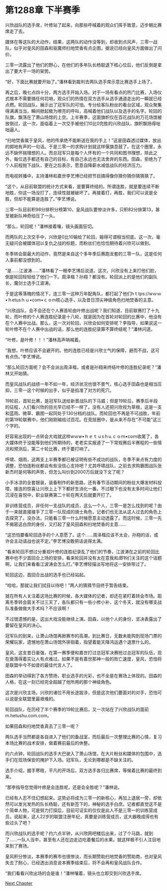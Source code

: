 # 第1288章 下半赛季

兴欣战队的选手席，叶修站了起来，向那些呼喊着的观众们挥手致意，迈步朝比赛席走了去。

媒体在等这队的大动作，结果，这两队的动作没等到，却收到点风声，三零一战队，似乎对皇风的田森和驱魔师扫地焚香有点企图，据说已经向皇风方面做出了问价。

三零一流露出了他们的野心，在他们的多年队长杨聪退下核心位后，他们反倒是拿出了要大干一场的架势。

“好，下面比赛就要开始了。”潘林看到裁判去两队选手席示意比赛选手上场了。

再之后，晚七点四十分，两方选手开始入场。对于一场有看点的热门比赛，入场仪式根本不需要搞任何花哨，观众们的热情在双方选手从选手通道走出的一瞬就已经点燃。轮回战队，展示出了冠军队的可怕。专分给客队粉丝的看台区域，观众聚集得满满当当，瞬间掀起极为嘹亮的呼叫，高喊着他们战队以及选手的名字。轮回的队旗，飘荡在了萧山场馆的上空。上半赛季，这面旗帜仅在百花战队的万花场馆被放倒过，这一次，面临着上一次交手被他们10比0完胜的兴欣战队，旗帜飘扬得咄咄逼人。

“扫地焚香属于皇风，他的传承绝不能断送在我的手上！”这是田森透过媒体，放出的掷地有声的一句话。于是三零一的求购计划就这样偃旗息鼓了。在这个圈里，永远不缺怀揣理想的人。而总冠军只是每个人怀有的一个共同和图书理想，除此之外，每位选手都还有自己的目标，有自己永远也无法舍弃的东西。田森，拒绝为了个人前程抛下战队，更在之后表示，愿意自降薪水减低战队的经济压力。

而电视转播中，主持潘林和嘉世李艺博已经把节目搞得像你猜你猜你猜猜猜了。

“这个，从目前联盟的统计方式来看，是要算终结的。所谓连胜，就是要连续不断地胜，你这一场没打了，连续性就被破坏了。再接着打，再胜，我们可以说是全胜，但却不能算是连胜了。”李艺博说。

三零一队目前积98分排积分榜第10，皇风战队要惨淡许多，只积82分排第13，甚至被新队神奇给压了一头。

“那么，轮回呢！”潘林接着嚷，镜头画面狂切。

而两队的上次交手中，兴欣是0比10输给了轮回，输得可谓相当彻底。这一次，毫无疑问会被媒体冠以复仇之战的标题，而粉丝们也恰恰期待着兴欣可以做到。

冬季转会窗最大的动作，竟然是来自这个多年季后赛跑龙套的三零一队，这是任何人事前都没想到的。

“是……江波涛……”潘林看了一眼李艺博后说道。这次，兴欣没有上来打他们脸，倒是轮回轻轻给了他们一下。周泽楷？孙翔？都没有。轮回派上的是他们的副队长，魔剑士选手江波涛。

于是这等落魄的情况下，连三零一这种万年配角队，都打起了他们hｔtps://wｗｗ•ｈetusｈｕ•com•ｃｏm核心选手，以及昔日顶尖神级角色扫地焚香的主意。

“兴欣战队，会不会还在个人赛首轮由叶修出战呢？我们知道，目前联赛打了十九轮，而叶修的个人赛连胜纪录是十八轮，就是因为在首轮对轮回的比赛中，他没有在个人赛中出战。那么，这一次对轮回，兴欣会如何安排呢？李指导，如果说这一轮叶修不在个人赛中出战的话，那么他的连胜纪录算不算终结呢？”潘林问道。

“叶修，是叶修！！！”潘林高声呐喊着。

“我想，叶修应该不会避开的。他的连胜已经是兴欣士气的保障，避而不战，这可有点伤。”李艺博说。

“那么轮回方面呢？会不会派出周泽楷，或者是孙翔来终结叶修的连胜纪录呢？”潘林又开始猜。

而皇风战队的战绩一年不如一年，经济状况也很不景气，核心选手田森也是相当压抑，三零一这个时候的出手，似乎是掐准了对方的死穴。

19轮前，首轮比赛，是冠军队送给新晋战队的下马威；但是19轮后，赛季后半段的征程，人们看兴欣的目光早已经不一样了。没有人还把兴欣视为草根，这是一支和蓝雨、微草、霸图一起同处于130分档的战队。而轮回也不再是不可战胜，年前的第19轮联赛中，他们刚刚输给过百花。在竞技圈中，是从来不存在“不可能”这三个字的。

好容易出现的一点转会大戏就这样wｗw•ｈｅｔｕsｈu.ｃｏｍ•coｍ收尾了，各大媒体终于没能等到他们所期待的，老老实实报道了一下常规赛后半赛程的一些情况和预测后，第二十轮比赛，终于要打响了。

呼啸、烟雨，这两支上半赛季都已被证明有些不成功的战队，冬季不来点有力度的调整，恐怕连粉丝都会有些没信心支持吧？尤其呼啸战队，之前去求购霸图战队张新杰时是何等的声势，但怎么叫价到2000万后就没下文了呢？

小手冰凉的全套银装，装备制作的新思路，还有春节活动期间的粉丝大爆发材料投喂，接连的惊喜让兴欣上上下下都好生消化一番。不过眼下也没有太多时间让他们沉浸在喜悦中，职业联赛第二十轮在两天后就要开打了。

非训练营成员，非任何一支战队的成员，这么一个人，三零一是怎么找到的呢？由于一来就直接接手了三零一队现成的骑士角色，记者们也无法从这人过去的角色上去探究了。没办法，只能看三零一什么时候愿意主动透露了。而这时候，三零一先不揭密这白庶的身份，又打起了皇风田森和扫地焚香的主意……

“这恐怕要看轮回选手的个人意愿了。这个……周泽楷应该不太会，孙翔的话，或许会主动请战也说不定。”李艺博没敢把话说得太满。

“看来轮回不想过分重视叶修的连胜纪录乱了他们的节奏，江波涛在之前的轮回比赛中也不少首回合上场的安排，看来轮回并没有太在意我和*图*书们关注的这个话题啊，让我们来看看江波涛会怎么打。”李艺博轻描淡写地将这一安排带过了。

轮回这边，首回合出战的选手也已经站起。

“哈哈，那就让我们拭目以待吧！”两人的猜猜节目终于暂告结束。

就在所有人关注着这场比赛的时候，各大媒体的记者，却还在紧盯着转会市场。距离冬季转会窗关不过三天了，各队都只有一些小修小补，这个冬天，就没有哪支战队准备做做大手术吗？不应该啊！

不过很遗憾的是，这出大戏没能继续上演。田森，以他个人的身份，坚决表露出了要留在皇风的决心。

冠军队的到来，让萧山场馆再掀赛市的高潮，到比赛日，无数未能购到现场门票的荣耀玩家，遗憾地在萧山场馆外徘徊着，指望着能天降鸿运遇个退票什么的。

皇风，这支昔日豪强，在第一赛季便和嘉世打过总冠军决赛抢过总冠军的队伍，现在衰落得着实让人有点难过。如果不是有嘉世那神一般的败亡速度，皇风，恐怕将是联盟中今不如昔的最佳代言人了。

田森的举动得到了各方赞扬，职业选手的光彩，也不全是在赛场上体现的。田森的人格，在这一刻已经完全超越了他所用的那个神级角色。

这次是兴欣主场，兴欣的诸位不用长途跋涉，但是这次他们要面对的对手，恐怕可以说是全联盟里最艰难的。

轮回战队，在历经了半个赛季的19轮比赛后，又一次站在了兴欣战队的面前m.hetushu.com.com。

如果田森和扫地焚香真去了三零一呢？

两队选手当然都是各自进入了他们的备战室，而后最后一次整理比赛的心情，复习本场比赛的战术安排，做着赛前最后的休整。

约六点钟，轮回战队的选手大巴驶入了萧山场馆，在大片粉丝和媒体的包围中，选手们在现场保安的掩护下入场。冠军队，无论到哪都是不缺关注的。

选手介绍，握手寒暄，平凡的开场后，双方选手各归比赛席，等候着比赛的最终到来。

“那李指导您觉得叶修是会连胜呢，还是会全胜呢？”潘林说。

已经有人忍不住幻想起来。这势必将成为三零一的新核心，再加上退居一旁，却依然可以发光发热的队长杨聪，还有新签下的，神秘的选手白庶。记者都直觉这不是个简单人物，可是努力打探后，目前可证实的仅仅是此人不是三零一的训练营成员。说起来，这人22岁的联盟注册年纪，真要是训练营成员，这大器晚成得也有些过头了吧？

而兴欣战队的选手呢？约六点半钟，从兴欣网吧楼后出来，过了个马路，就到了……一队人当中，甚至有人还在边走边吃着餐后的水果。就这样极不引人注目地来到了赛场。

皇风积分惨淡，本赛季的赛市也很惨淡，而长期赞助扫地焚香的赞助商，也对皇风失去了耐心，已经透出消息说本赛季结束后，将不会再和皇风战队合作。

“我们看看兴欣出场的会是谁！”潘林嚷着，镜头也立即交到兴欣选手席。



[Next Chapter](%E7%AC%AC1289%E7%AB%A0%20%E8%B0%81%E5%85%8B%E8%B0%81.md)